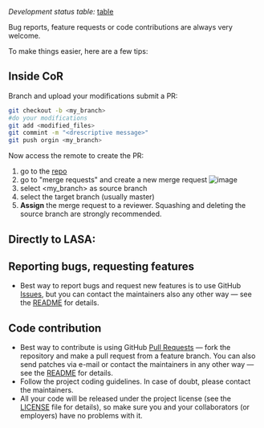 *Development status table:* [table](https://docs.google.com/spreadsheets/d/1DTmn35bPQ2DiaHUpZ2mUlgpueO4ZZamep00HAa-jS6c/edit?usp=sharing)

Bug reports, feature requests or code contributions are always very welcome.

To make things easier, here are a few tips:

Inside CoR
-----------------------------------
Branch and upload your modifications submit a PR:
```sh
git checkout -b <my_branch>
#do your modifications
git add <modified_files>
git commint -m "<drescriptive message>"
git push orgin <my_branch>
```

Now access the remote to create the PR:
1. go to the [repo](https://gitlab.tudelft.nl/kuka-iiwa-7-cor-lab/iiwa_ros)
2. go to "merge requests" and create a new merge request ![image](https://gitlab.tudelft.nl/kuka-iiwa-7-cor-lab/iiwa_ros/-/blob/master/docs/merge.png)
3. select <my_branch> as source branch
4. select the target branch (usually master)
5. **Assign** the merge request to a reviewer. Squashing and deleting the source branch are strongly recommended.

Directly to LASA:
-----------------

Reporting bugs, requesting features
-----------------------------------

-   Best way to report bugs and request new features is to use GitHub
    [Issues](https://github.com/epfl-lasa/iiwa_ros/issues), but you can contact the maintainers also any other way — see the [README](README.md) for details.

Code contribution
-----------------

-   Best way to contribute is using GitHub [Pull Requests](https://github.com/epfl-lasa/iiwa_ros/pulls)
    — fork the repository and make a pull request from a feature branch. You can also send patches via e-mail or contact the maintainers in any other way — see the [README](README.md) for details.
-   Follow the project coding guidelines. In case of doubt, please contact the maintainers.
-   All your code will be released under the project license (see the [LICENSE](LICENSE) file for details), so make sure you and your collaborators (or employers) have no problems with it.
